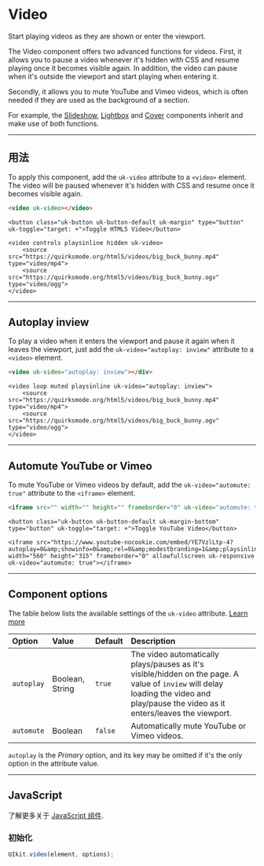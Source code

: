 # Video

<p class="uk-text-lead">Start playing videos as they are shown or enter the viewport.</p>

The Video component offers two advanced functions for videos. First, it allows you to pause a video whenever it's hidden with CSS and resume playing once it becomes visible again. In addition, the video can pause when it's outside the viewport and start playing when entering it.

Secondly, it allows you to mute YouTube and Vimeo videos, which is often needed if they are used as the background of a section.

For example, the [Slideshow](slideshow.md#videos), [Lightbox](lightbox.md#content-sources) and [Cover](cover.md#video) components inherit and make use of both functions.

***

## 用法

To apply this component, add the `uk-video` attribute to a `<video>` element. The video will be paused whenever it's hidden with CSS and resume once it becomes visible again.

```html
<video uk-video></video>
```

```example
<button class="uk-button uk-button-default uk-margin" type="button" uk-toggle="target: +">Toggle HTML5 Video</button>

<video controls playsinline hidden uk-video>
    <source src="https://quirksmode.org/html5/videos/big_buck_bunny.mp4" type="video/mp4">
    <source src="https://quirksmode.org/html5/videos/big_buck_bunny.ogv" type="video/ogg">
</video>
```

***

## Autoplay inview

To play a video when it enters the viewport and pause it again when it leaves the viewport, just add the `uk-video="autoplay: inview"` attribute to a `<video>` element.

```html
<video uk-video="autoplay: inview"></div>
```

```example
<video loop muted playsinline uk-video="autoplay: inview">
    <source src="https://quirksmode.org/html5/videos/big_buck_bunny.mp4" type="video/mp4">
    <source src="https://quirksmode.org/html5/videos/big_buck_bunny.ogv" type="video/ogg">
</video>
```

***

## Automute YouTube or Vimeo

To mute YouTube or Vimeo videos by default, add the `uk-video="automute: true"` attribute to the `<iframe>` element.

```html
<iframe src="" width="" height="" frameborder="0" uk-video="automute: true"></iframe>
```

```example
<button class="uk-button uk-button-default uk-margin-bottom" type="button" uk-toggle="target: +">Toggle YouTube Video</button>

<iframe src="https://www.youtube-nocookie.com/embed/YE7VzlLtp-4?autoplay=0&amp;showinfo=0&amp;rel=0&amp;modestbranding=1&amp;playsinline=1" width="560" height="315" frameborder="0" allowfullscreen uk-responsive uk-video="automute: true"></iframe>
```

***

## Component options

The table below lists the available settings of the `uk-video` attribute. [Learn more](javascript.md#component-configuration)

| Option     | Value           | Default | Description                      |
|:-----------|:----------------|:--------|:---------------------------------|
| `autoplay` | Boolean, String | `true`  | The video automatically plays/pauses as it's visible/hidden on the page. A value of `inview` will delay loading the video and play/pause the video as it enters/leaves the viewport. |
| `automute` | Boolean         | `false` | Automatically mute YouTube or Vimeo videos. |

`autoplay` is the _Primary_ option, and its key may be omitted if it's the only option in the attribute value.

***

## JavaScript

了解更多关于  [JavaScript 组件](javascript.md#programmatic-use).

### 初始化

```js
UIkit.video(element, options);
```
